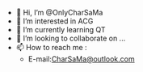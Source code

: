 - 👋 Hi, I’m @OnlyCharSaMa
- 👀 I’m interested in ACG
- 🌱 I’m currently learning QT
- 💞️ I’m looking to collaborate on ...
- 📫 How to reach me :
     - E-mail:CharSaMa@outlook.com

<!---
OnlyCharSaMa/OnlyCharSaMa is a ✨ special ✨ repository because its `README.md` (this file) appears on your GitHub profile.
You can click the Preview link to take a look at your changes.
--->
